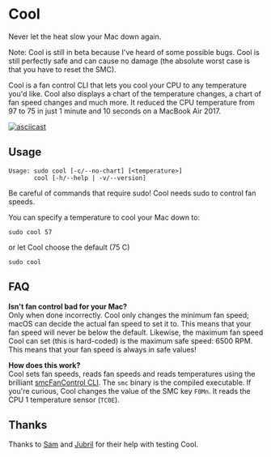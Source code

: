 # Cool

Never let the heat slow your Mac down again. 

Note: Cool is still in beta because I've heard of some possible bugs. Cool is still perfectly safe and can cause no damage (the absolute worst case is that you have to reset the SMC).

Cool is a fan control CLI that lets you cool your CPU to any temperature you'd like. Cool also displays a chart of the temperature changes, a chart of fan speed changes and much more. It reduced the CPU temperature from 97 to 75 in just 1 minute and 10 seconds on a MacBook Air 2017. 

[![asciicast](https://asciinema.org/a/400179.svg)](https://asciinema.org/a/400179?speed=2)

## Usage
```text
Usage: sudo cool [-c/--no-chart] [<temperature>]
       cool [-h/--help | -v/--version]
```

Be careful of commands that require sudo! Cool needs sudo to control fan speeds.

You can specify a temperature to cool your Mac down to:
```shell
sudo cool 57
```
or let Cool choose the default (75 C)
```
sudo cool
```

## FAQ

**Isn't fan control bad for your Mac?**  
Only when done incorrectly. Cool only changes the minimum fan speed; macOS can decide the actual fan speed to set it to. This means that your fan speed will never be below the default. Likewise, the maximum fan speed Cool can set (this is hard-coded) is the maximum safe speed: 6500 RPM. This means that your fan speed is always in safe values!

**How does this work?**  
Cool sets fan speeds, reads fan speeds and reads temperatures using the brilliant [smcFanControl CLI](https://github.com/hholtmann/smcFanControl/tree/master/smc-command). The `smc` binary is the compiled executable. If you're curious, Cool changes the value of the SMC key `F0Mn`. It reads the CPU 1 temperature sensor (`TC0E`).

## Thanks

Thanks to [Sam](https://github.com/sampoder) and [Jubril](https://github.com/s1ntaxe770r) for their help with testing Cool.
